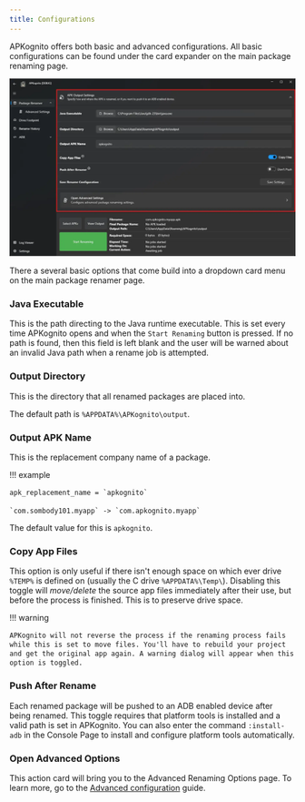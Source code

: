 ```yaml
---
title: Configurations
---
```


<!-- md:meta config | settings.json -->

APKognito offers both basic and advanced configurations. All basic configurations can be found under the card expander on the main package renaming page.

![basic configurations location](images/configurations/basic-configurations-location.webp)

There a several basic options that come build into a dropdown card menu on the main package renamer page.

### Java Executable

This is the path directing to the Java runtime executable. This is set every time APKognito opens and when the `Start Renaming` button is pressed.
If no path is found, then this field is left blank and the user will be warned about an invalid Java path when a rename job is attempted.

### Output Directory

<!-- md:meta path | apk_output -->

This is the directory that all renamed packages are placed into.

The default path is `%APPDATA%\APKognito\output`.

### Output APK Name

<!-- md:meta text | apk_replacement_name -->

This is the replacement company name of a package.

!!! example

    apk_replacement_name = `apkognito`

    `com.sombody101.myapp` -> `com.apkognito.myapp`

The default value for this is `apkognito`.

### Copy App Files

<!-- md:meta toggle | copy_when_renaming -->

This option is only useful if there isn't enough space on which ever drive `%TEMP%` is defined on (usually the C drive `%APPDATA%\Temp\`). Disabling this toggle will _move/delete_ the source app files immediately after their use, but before the process is finished. This is to preserve drive space.

!!! warning

    APKognito will not reverse the process if the renaming process fails while this is set to move files. You'll have to rebuild your project and get the original app again. A warning dialog will appear when this option is toggled.

### Push After Rename

<!-- md:meta toggle | push_after_rename -->

Each renamed package will be pushed to an ADB enabled device after being renamed. This toggle requires that platform tools is installed and a valid path is set in APKognito. You can also enter the command `:install-adb` in the Console Page to install and configure platform tools automatically.

### Open Advanced Options

<!-- md:meta page -->

This action card will bring you to the Advanced Renaming Options page. To learn more, go to the [Advanced configuration](advanced/advanced_package_configurations.md) guide.
